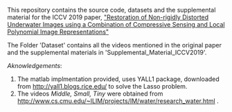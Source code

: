 This repository contains the source code, datasets and the supplemental material for the ICCV 2019 paper, ["Restoration of Non-rigidly Distorted Underwater Images using a Combination of Compressive Sensing and Local Polynomial Image Representations"](https://arxiv.org/abs/1908.01940)

The Folder 'Dataset' contains all the videos mentioned in the original paper and the supplemental materials in 'Supplemental_Material_ICCV2019'.




*Aknowledgements*:
1. The matlab implmentation provided, uses YALL1 package, downloaded from http://yall1.blogs.rice.edu/ to solve the Lasso problem. 
2.  The videos *Middle, Small, Tiny* were obtained from http://www.cs.cmu.edu/~ILIM/projects/IM/water/research_water.html .

